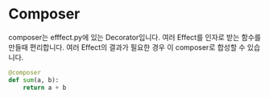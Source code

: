 # Composer

composer는 efffect.py에 있는 Decorator입니다. 여러 Effect를 인자로 받는 함수를 만들때 편리합니다. 여러 Effect의 결과가 필요한 경우 이 composer로 합성할 수 있습니다.

```python
@composer
def sum(a, b):
    return a + b
```
